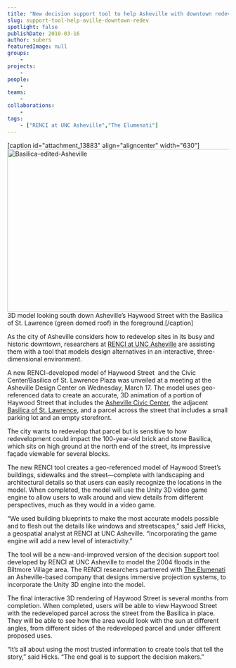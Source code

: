 ```yaml
---
title: "New decision support tool to help Asheville with downtown redevelopment"
slug: support-tool-help-aville-downtown-redev
spotlight: false
publishDate: 2010-03-16
author: subers
featuredImage: null
groups:
    - 
projects:
    - 
people:
    - 
teams: 
    - 
collaborations:
    - 
tags:
    - ["RENCI at UNC Asheville","The Elumenati"]
---
```

[caption id="attachment_13883" align="aligncenter" width="630"]<a href="https://renci.org/wp-content/uploads/2010/03/Screen-Shot-2014-11-14-at-3.09.09-PM.png"><img class="wp-image-13883 size-full" src="https://renci.org/wp-content/uploads/2010/03/Screen-Shot-2014-11-14-at-3.09.09-PM.png" alt="Basilica-edited-Asheville" width="630" height="369" /></a> 3D model looking south down Asheville’s Haywood Street with the Basilica of St. Lawrence (green domed roof) in the foreground.[/caption]

As the city of Asheville considers how to redevelop sites in its busy and historic downtown, researchers at <a href="http://unca.renci.org" target="_blank">RENCI at UNC Asheville</a> are assisting them with a tool that models design alternatives in an interactive, three-dimensional environment.

<!--more-->

A new RENCI-developed model of Haywood Street  and the Civic Center/Basilica of St. Lawrence Plaza was unveiled at a meeting at the Asheville Design Center on Wednesday, March 17. The model uses geo-referenced data to create an accurate, 3D animation of a portion of Haywood Street that includes the <a href="http://www.ashevillenc.gov/departments/civic_center/default.aspx" target="_blank">Asheville Civic Center</a>, the adjacent <a href="http://www.saintlawrencebasilica.org/" target="_blank">Basilica of St. Lawrence</a>, and a parcel across the street that includes a small parking lot and an empty storefront.

The city wants to redevelop that parcel but is sensitive to how redevelopment could impact the 100-year-old brick and stone Basilica, which sits on high ground at the north end of the street, its impressive façade viewable for several blocks.

The new RENCI tool creates a geo-referenced model of Haywood Street’s buildings, sidewalks and the street—complete with landscaping and architectural details so that users can easily recognize the locations in the model. When completed, the model will use the Unity 3D video game engine to allow users to walk around and view details from different perspectives, much as they would in a video game.

“We used building blueprints to make the most accurate models possible and to flesh out the details like windows and streetscapes,” said Jeff Hicks, a geospatial analyst at RENCI at UNC Asheville. “Incorporating the game engine will add a new level of interactivity.”

The tool will be a new-and-improved version of the decision support tool developed by RENCI at UNC Asheville to model the 2004 floods in the Biltmore Village area. The RENCI researchers partnered with <a href="http://www.elumenati.com/" target="_blank">The Elumenati</a> an Asheville-based company that designs immersive projection systems, to incorporate the Unity 3D engine into the model.

The final interactive 3D rendering of Haywood Street is several months from completion. When completed, users will be able to view Haywood Street with the redeveloped parcel across the street from the Basilica in place. They will be able to see how the area would look with the sun at different angles, from different sides of the redeveloped parcel and under different proposed uses.

“It’s all about using the most trusted information to create tools that tell the story,” said Hicks. “The end goal is to support the decision makers.”
